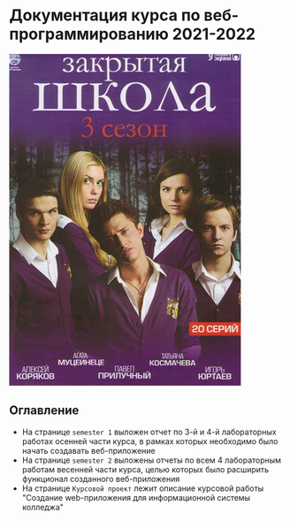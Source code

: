 # Документация курса по веб-программированию 2021-2022
![college image](images_for_doc/506720.970.jpg)

## Оглавление
- На странице `semester 1` выложен отчет по 3-й и 4-й лабораторных работах осенней части курса, в рамках которых необходимо было начать создавать веб-приложение
- На странице `semester 2` выложены отчеты по всем 4 лабораторным работам весенней части курса, целью которых было расширить функционал созданного веб-приложения
- На странице `Курсовой проект` лежит описание курсовой работы "Создание web-приложения для информационной системы колледжа"
